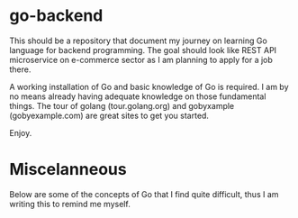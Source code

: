 # go-backend
This should be a repository that document my journey on learning Go language for backend programming.
The goal should look like REST API microservice on e-commerce sector as I am planning to apply for a job there.

A working installation of Go and basic knowledge of Go is required. I am by no means already having adequate knowledge on those fundamental things.
The tour of golang (tour.golang.org) and gobyxample (gobyexample.com) are great sites to get you started.

Enjoy.

# Miscelanneous
Below are some of the concepts of Go that I find quite difficult, thus I am writing this to remind me myself.

